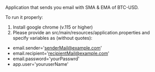 Application that sends you email with SMA & EMA of BTC-USD.

To run it properly:
1. Install google chrome (v.115 or higher)
2. Please provide an src/main/resources/application.properties 
and specify variables as (without quotes): 
- email.sender='senderMail@example.com'
- email.recipient='recipientMail@example.com'
- email.password='yourPasswrd'
- app.user='youruserName'
